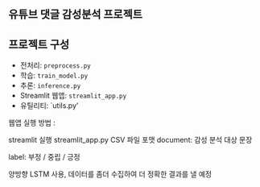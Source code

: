 ## 유튜브 댓글 감성분석 프로젝트

## 프로젝트 구성

- 전처리: `preprocess.py`
- 학습: `train_model.py`
- 추론: `inference.py`
- Streamlit 웹앱: `streamlit_app.py`
- 유틸리티: `utils.py'


웹앱 실행 방법 :

streamlit 실행 streamlit_app.py
CSV 파일 포맷
document: 감성 분석 대상 문장 

label: 부정 / 중립 / 긍정

양방향 LSTM 사용,
데이터를 좀더 수집하여 더 정확한 결과를 낼 예정
